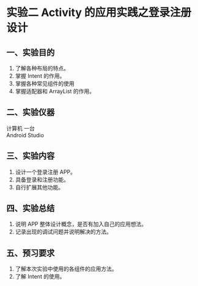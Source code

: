 # 实验二 Activity 的应用实践之登录注册设计

## 一、实验目的

1. 了解各种布局的特点。
2. 掌握 Intent 的作用。
3. 掌握各种常见组件的使用
4. 掌握适配器和 ArrayList 的作用。

## 二、实验仪器

计算机 一台  
Android Studio

## 三、实验内容

1. 设计一个登录注册 APP。
2. 具备登录和注册功能。
3. 自行扩展其他功能。

## 四、实验总结

1. 说明 APP 整体设计概念，是否有加入自己的应用想法。
2. 记录出现的调试问题并说明解决的方法。

## 五、预习要求

1. 了解本次实验中使用的各组件的应用方法。
2. 了解 Intent 的使用。
